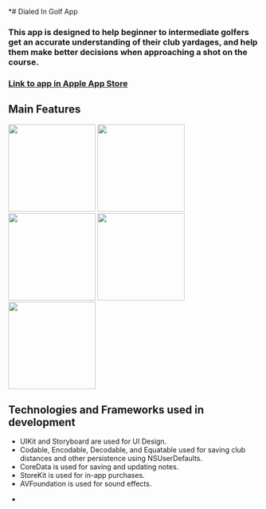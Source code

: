 *# Dialed In Golf App

### This app is designed to help beginner to intermediate golfers get an accurate understanding of their club yardages, and help them make better decisions when approaching a shot on the course.

### [Link to app in Apple App Store](https://apps.apple.com/us/app/dialed-in-golf/id1607559987)

## Main Features

<p float="left">
  <img src="https://user-images.githubusercontent.com/32307897/176729888-fd12080a-49b8-402b-8db4-8f4d1f0e3e6a.jpeg" width="175" />
  <img src="https://user-images.githubusercontent.com/32307897/176729879-ed89e153-918e-4cd3-9c09-b682367180f3.jpeg" width="175" /> 
  <img src="https://user-images.githubusercontent.com/32307897/176729885-af6dc6e9-e463-4813-8051-9f8c4cf7ec81.jpeg" width="175" />
  <img src="https://user-images.githubusercontent.com/32307897/176730207-2924821b-1899-4146-a0d5-8f59e4d270a5.jpg" width="175" />
   <img src="https://user-images.githubusercontent.com/32307897/176729870-b7c6e77e-6fd4-4062-a16e-722ca06846b6.jpeg" width="175" />
  
</p>




## Technologies and Frameworks used in development
- UIKit and Storyboard are used for UI Design.
- Codable, Encodable, Decodable, and Equatable used for saving club distances and other persistence using NSUserDefaults.
- CoreData is used for saving and updating notes.
- StoreKit is used for in-app purchases.
- AVFoundation is used for sound effects. 

*